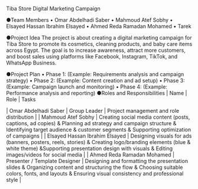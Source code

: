Tiba Store Digital Marketing Campaign

●Team Members
 • Omar Abdelhadi Saber
 • Mahmoud Atef Sobhy
 • Elsayed Hassan Ibrahim Elsayed
 • Ahmed Reda Ramadan Mohamed
 • Tarek

●Project Idea
The project is about creating a digital marketing campaign for Tiba Store to promote its cosmetics, cleaning products, and baby care items across Egypt. The goal is to increase awareness, attract more customers, and boost sales using platforms like Facebook, Instagram, TikTok, and WhatsApp Business.

●Project Plan
 • Phase 1: (Example: Requirements analysis and campaign strategy)
 • Phase 2: (Example: Content creation and ad setup)
 • Phase 3: (Example: Campaign launch and monitoring)
 • Phase 4: (Example: Performance analysis and reporting)
●Roles and Responsibilities
| Name | Role | Tasks 

| Omar Abdelhadi Saber | Group Leader | Project management and role distribution |
| Mahmoud Atef Sobhy | Creating social media content (posts, captions, ad copies) & Planning ad strategy and campaign structure & Identifying target audience & customer segments & Supporting optimization of campaigns | 
| Elsayed Hassan Ibrahim Elsayed | Designing visuals for ads (banners, posters, reels, stories) & Creating logo/branding elements (blue & white theme) &Supporting presentation design with visuals & Editing images/videos for social media |
| Ahmed Reda Ramadan Mohamed | Presenter / Template Designer | Designing and formatting the presentation slides & Organizing content and structuring the flow & Choosing suitable colors, fonts, and layouts & Ensuring visual consistency and professional style |
